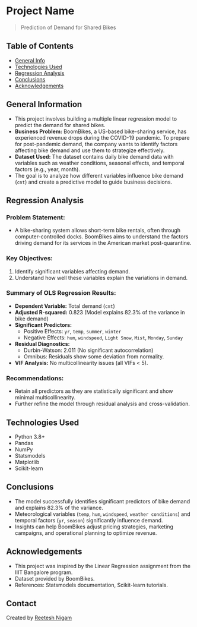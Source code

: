 # Project Name
> Prediction of Demand for Shared Bikes


## Table of Contents
* [General Info](#general-information)
* [Technologies Used](#technologies-used)
* [Regression Analysis](#regression-analysis)
* [Conclusions](#conclusions)
* [Acknowledgements](#acknowledgements)


## General Information
- This project involves building a multiple linear regression model to predict the demand for shared bikes.
- **Business Problem:** BoomBikes, a US-based bike-sharing service, has experienced revenue drops during the COVID-19 pandemic. To prepare for post-pandemic demand, the company wants to identify factors affecting bike demand and use them to strategize effectively.
- **Dataset Used:** The dataset contains daily bike demand data with variables such as weather conditions, seasonal effects, and temporal factors (e.g., year, month).
- The goal is to analyze how different variables influence bike demand (`cnt`) and create a predictive model to guide business decisions.


## Regression Analysis
### Problem Statement:
- A bike-sharing system allows short-term bike rentals, often through computer-controlled docks. BoomBikes aims to understand the factors driving demand for its services in the American market post-quarantine.

### Key Objectives:
1. Identify significant variables affecting demand.
2. Understand how well these variables explain the variations in demand.

### Summary of OLS Regression Results:
- **Dependent Variable:** Total demand (`cnt`)
- **Adjusted R-squared:** 0.823 (Model explains 82.3% of the variance in bike demand)
- **Significant Predictors:**
  - Positive Effects: `yr`, `temp`, `summer`, `winter`
  - Negative Effects: `hum`, `windspeed`, `Light Snow`, `Mist`, `Monday`, `Sunday`
- **Residual Diagnostics:**
  - Durbin-Watson: 2.011 (No significant autocorrelation)
  - Omnibus: Residuals show some deviation from normality.
- **VIF Analysis:** No multicollinearity issues (all VIFs < 5).

### Recommendations:
- Retain all predictors as they are statistically significant and show minimal multicollinearity.
- Further refine the model through residual analysis and cross-validation.


## Technologies Used
- Python 3.8+
- Pandas
- NumPy
- Statsmodels
- Matplotlib
- Scikit-learn


## Conclusions
- The model successfully identifies significant predictors of bike demand and explains 82.3% of the variance.
- Meteorological variables (`temp`, `hum`, `windspeed`, `weather conditions`) and temporal factors (`yr`, `season`) significantly influence demand.
- Insights can help BoomBikes adjust pricing strategies, marketing campaigns, and operational planning to optimize revenue.


## Acknowledgements
- This project was inspired by the Linear Regression assignment from the IIIT Bangalore program.
- Dataset provided by BoomBikes.
- References: Statsmodels documentation, Scikit-learn tutorials.


## Contact
Created by [Reetesh Nigam](https://github.com/nigamreetesh84) 

